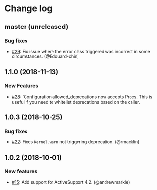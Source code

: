 # Change log

## master (unreleased)
### Bug fixes

* [#29](https://github.com/Shopify/deprecation_toolkit/pull/29): Fix issue where the error class triggered was incorrect in some circumstances. (@Edouard-chin)

## 1.1.0 (2018-11-13)
### New Features
* [#28](https://github.com/Shopify/deprecation_toolkit/pull/28): `Configuration.allowed_deprecations now accepts Procs.
  This is useful if you need to whitelist deprecations based on the caller.

## 1.0.3 (2018-10-25)
### Bug fixes

* [#22](https://github.com/Shopify/deprecation_toolkit/pull/22): Fixes `Kernel.warn` not triggering deprecation. (@rmacklin)

## 1.0.2 (2018-10-01)
### New features

* [#15](https://github.com/Shopify/deprecation_toolkit/pull/15): Add support for ActiveSupport 4.2. (@andrewmarkle)
